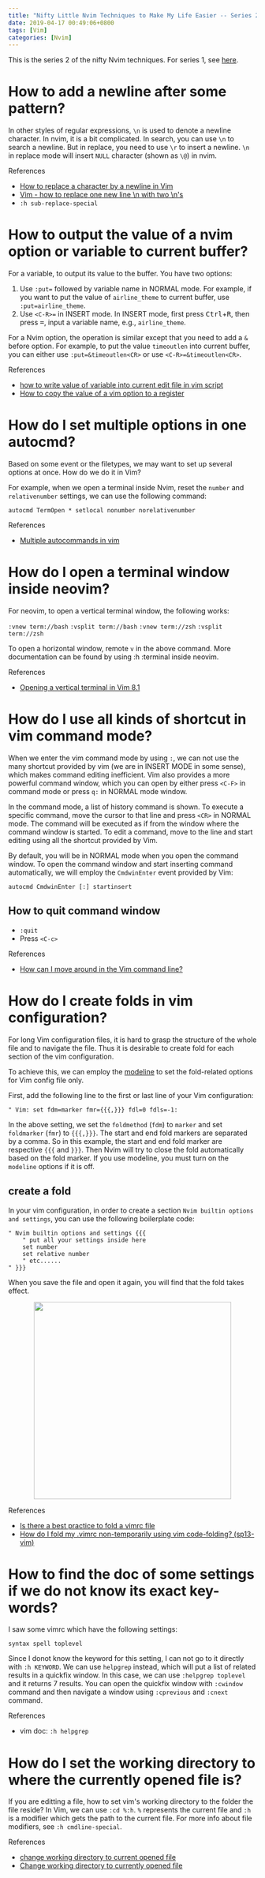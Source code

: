 ```yaml
---
title: "Nifty Little Nvim Techniques to Make My Life Easier -- Series 2"
date: 2019-04-17 00:49:06+0800
tags: [Vim]
categories: [Nvim]
---
```


This is the series 2 of the nifty Nvim techniques. For series 1, see [here](https://jdhao.github.io/2019/03/28/nifty_nvim_techniques_s1/).

<!--more-->

# How to add a newline after some pattern?

In other styles of regular expressions, `\n` is used to denote a newline
character. In nvim, it is a bit complicated. In search, you can use `\n` to
search a newline. But in replace, you need to use `\r` to insert a newline.
`\n` in replace mode will insert `NULL` character (shown as `\@`) in nvim.

References

+ [How to replace a character by a newline in Vim](https://stackoverflow.com/q/71323/6064933)
+ [Vim - how to replace one new line \n with two \n's](https://unix.stackexchange.com/q/247329/221410)
+ `:h sub-replace-special`

# How to output the value of a nvim option or variable to current buffer?

For a variable, to output its value to the buffer. You have two options:

1. Use `:put=` followed by variable name in NORMAL mode. For example, if you
   want to put the value of `airline_theme` to current buffer, use
   `:put=airline_theme`.
2. Use `<C-R>=` in INSERT mode. In INSERT mode, first press
   <kbd>Ctrl</kbd>+<kbd>R</kbd>, then press <kbd>=</kbd>, input a variable
   name, e.g., `airline_theme`.


For a Nvim option, the operation is similar except that you need to add a `&`
before option. For example, to put the value `timeoutlen` into current buffer,
you can either use `:put=&timeoutlen<CR>` or use `<C-R>=&timeoutlen<CR>`.


References

+ [how to write value of variable into current edit file in vim script](https://stackoverflow.com/q/18200435/6064933)
+ [How to copy the value of a vim option to a register](https://stackoverflow.com/q/23604388/6064933)

# How do I set multiple options in one autocmd?

Based on some event or the filetypes, we may want to set up several options at
once. How do we do it in Vim?

For example, when we open a terminal inside Nvim, reset the `number` and
`relativenumber` settings, we can use the following command:

```
autocmd TermOpen * setlocal nonumber norelativenumber
```

References

+ [Multiple autocommands in vim](https://stackoverflow.com/q/1413285/6064933)

# How do I open a terminal window inside neovim?

For neovim, to open a vertical terminal window, the following works:

`:vnew term://bash`
`:vsplit term://bash`
`:vnew term://zsh`
`:vsplit term://zsh`

To open a horizontal window, remote `v` in the above command. More
documentation can be found by using :h :terminal inside neovim.

References

+ [Opening a vertical terminal in Vim 8.1](https://unix.stackexchange.com/q/444682/221410)


# How do I use all kinds of shortcut in vim command mode?

When we enter the vim command mode by using `:`, we can not use the many
shortcut provided by vim (we are in INSERT MODE in some sense), which makes
command editing inefficient. Vim also provides a more powerful command window,
which you can open by either press `<C-F>` in command mode or press `q:` in
NORMAL mode window.

In the command mode, a list of history command is shown. To execute a specific
command, move the cursor to that line and press `<CR>` in NORMAL mode. The
command will be executed as if from the window where the command window is
started. To edit a command, move to the line and start editing using all the
shortcut provided by Vim.

By default, you will be in NORMAL mode when you open the command window. To
open the command window and start inserting command automatically, we will
employ the `CmdwinEnter` event provided by Vim:

```
autocmd CmdwinEnter [:] startinsert
```

## How to quit command window

+ `:quit`
+ Press `<C-c>`

References

+ [How can I move around in the Vim command line?](https://stackoverflow.com/q/2075569/6064933)

# How do I create folds in vim configuration?

For long Vim configuration files, it is hard to grasp the structure of the
whole file and to navigate the file. Thus it is desirable to create fold for
each section of the vim configuration.

To achieve this, we can employ the
[modeline](https://neovim.io/doc/user/options.html#modeline) to set the
fold-related options for Vim config file only.

First, add the following line to the first or last line of your Vim
configuration:

```
" Vim: set fdm=marker fmr={{{,}}} fdl=0 fdls=-1:
```

In the above setting, we set the `foldmethod` (`fdm`) to `marker` and set
`foldmarker` (`fmr`) to `{{{,}}}`. The start and end fold markers are separated
by a comma. So in this example, the start and end fold marker are respective
`{{{` and `}}}`. Then Nvim will try to close the fold automatically based on
the fold marker. If you use modeline, you must turn on the `modeline` options
if it is off.

## create a fold

In your vim configuration, in order to create a section `Nvim builtin options
and settings`, you can use the following boilerplate code:

```
" Nvim builtin options and settings {{{
    " put all your settings inside here
    set number
    set relative number
    " etc......
" }}}
```

When you save the file and open it again, you will find that the fold takes
effect.

<p align="center">
<img src="https://blog-resource-1257868508.file.myqcloud.com/20190417005923.png" width="400">
</p>

References

+ [Is there a best practice to fold a vimrc file](https://vi.stackexchange.com/q/3814/15292)
+ [How do I fold my .vimrc non-temporarily using vim code-folding? (sp13-vim)](https://superuser.com/q/902219/736190)

# How to find the doc of some settings if we do not know its exact key-words?

I saw some vimrc which have the following settings:

```
syntax spell toplevel
```

Since I donot know the keyword for this setting, I can not go to it directly
with `:h KEYWORD`. We can use `helpgrep` instead, which will put a list of
related results in a quickfix window. In this case, we can use `:helpgrep
toplevel` and it returns 7 results. You can open the quickfix window with
`:cwindow` command and then navigate a window using `:cprevious` and `:cnext`
command.

References

+ vim doc: `:h helpgrep`

# How do I set the working directory to where the currently opened file is?

If you are editting a file, how to set vim's working directory to the folder
the file reside? In Vim, we can use `:cd %:h`.  `%` represents the current file
and `:h` is a modifier which gets the path to the current file. For more info
about file modifiers, see `:h cmdline-special`.

References

+ [change working directory to current opened file](https://vi.stackexchange.com/q/3674/15292)
+ [Change working directory to currently opened file](https://stackoverflow.com/q/3847796/6064933)

